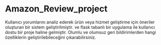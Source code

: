 # Amazon_Review_project
Kullanıcı yorumlarını analiz ederek ürün veya hizmet geliştirme için öneriler oluşturan bir sistem geliştirilmiştir. ve flask tabanlı bir uygulama ile kullanıcı dostu bir proje haline gelmiştir. Olumlu ve olumsuz geri bildirimlerden hangi özelliklerin geliştirilebileceğini çıkarabilirsiniz. 
